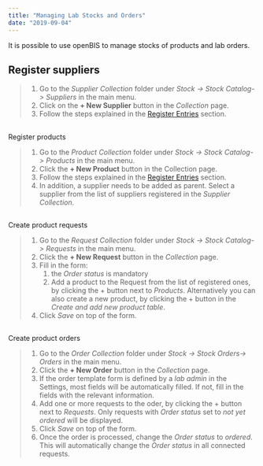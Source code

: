 ```yaml
---
title: "Managing Lab Stocks and Orders"
date: "2019-09-04"
---
```


  
It is possible to use openBIS to manage stocks of products and lab orders.  
  

## Register suppliers

> 1. Go to the _Supplier Collection_ folder under _Stock -> Stock Catalog-> Suppliers_ in the main menu.
> 2. Click on the **\+ New Supplier** button in the _Collection_ page.
> 3. Follow the steps explained in the [Register Entries](https://openbis.ch/index.php/docs/user-documentation-19-06-4/inventory/register-objects/) section.

##   
Register products

> 1. Go to the _Product Collection_ folder under _Stock -> Stock Catalog-> Products_ in the main menu.
> 2. Click the **\+ New Product** button in the Collection page.
> 3. Follow the steps explained in the [Register Entries](https://openbis.ch/index.php/docs/user-documentation-19-06-4/inventory/register-objects/) section.
> 4. In addition, a supplier needs to be added as parent. Select a supplier from the list of suppliers registered in the _Supplier Collection_.

##   
Create product requests

> 1. Go to the _Request Collection_ folder under _Stock -> Stock Catalog-> Requests_ in the main menu.
> 2. Click the **\+ New Request** button in the _Collection_ page.
> 3. Fill in the form:
>     1. the _Order status_ is mandatory
>     2. Add a product to the Request from the list of registered ones, by clicking the + button next to _Products_. Alternatively you can also create a new product, by clicking the + button in the _Create and add new product table_.
> 4. Click _Save_ on top of the form.

##   
Create product orders

> 1. Go to the _Order Collection_ folder under _Stock -> Stock Orders-> Orders_ in the main menu.
> 2. Click the **\+ New Order** button in the _Collection_ page.
> 3. If the order template form is defined by a _lab admin_ in the Settings, most fields will be automatically filled. If not, fill in the fields with the relevant information.
> 4. Add one or more requests to the oder, by clicking the + button next to _Requests_. Only requests with _Order status_ set to _not yet ordered_ will be displayed.
> 5. Click _Save_ on top of the form.
> 6. Once the order is processed, change the _Order status_ to _ordered_. This will automatically change the _Order status_ in all connected requests.
